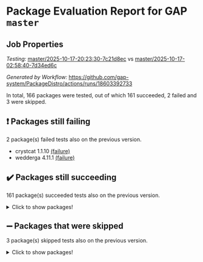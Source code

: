 # Package Evaluation Report for GAP `master`

## Job Properties

*Testing:* [master/2025-10-17-20:23:30-7c21d8ec](https://github.com/gap-system/PackageDistro/blob/data/reports/master/2025-10-17-20:23:30-7c21d8ec) vs [master/2025-10-17-02:58:40-7d34ed6c](https://github.com/gap-system/PackageDistro/blob/data/reports/master/2025-10-17-02:58:40-7d34ed6c)

*Generated by Workflow:* https://github.com/gap-system/PackageDistro/actions/runs/18603392733

In total, 166 packages were tested, out of which 161 succeeded, 2 failed and 3 were skipped.

## :exclamation: Packages still failing

2 package(s) failed tests also on the previous version.
- crystcat 1.1.10 [(failure)](https://github.com/gap-system/PackageDistro/actions/runs/18603392733/job/53047640765)
- wedderga 4.11.1 [(failure)](https://github.com/gap-system/PackageDistro/actions/runs/18603392733/job/53047641087)

## :heavy_check_mark: Packages still succeeding

161 package(s) succeeded tests also on the previous version.
<details><summary>Click to show packages!</summary>

- 4ti2interface 2024.11-01 [(success)](https://github.com/gap-system/PackageDistro/actions/runs/18603392733/job/53047640708)
- ace 5.7.0 [(success)](https://github.com/gap-system/PackageDistro/actions/runs/18603392733/job/53047640700)
- aclib 1.3.3 [(success)](https://github.com/gap-system/PackageDistro/actions/runs/18603392733/job/53047640721)
- agt 0.3.1 [(success)](https://github.com/gap-system/PackageDistro/actions/runs/18603392733/job/53047640703)
- alco 1.1.2 [(success)](https://github.com/gap-system/PackageDistro/actions/runs/18603392733/job/53047640713)
- alnuth 3.2.1 [(success)](https://github.com/gap-system/PackageDistro/actions/runs/18603392733/job/53047640707)
- anupq 3.3.2 [(success)](https://github.com/gap-system/PackageDistro/actions/runs/18603392733/job/53047640741)
- atlasrep 2.1.9 [(success)](https://github.com/gap-system/PackageDistro/actions/runs/18603392733/job/53047640742)
- autodoc 2025.10.16 [(success)](https://github.com/gap-system/PackageDistro/actions/runs/18603392733/job/53047640701)
- automata 1.16 [(success)](https://github.com/gap-system/PackageDistro/actions/runs/18603392733/job/53047640710)
- automgrp 1.3.3 [(success)](https://github.com/gap-system/PackageDistro/actions/runs/18603392733/job/53047640717)
- autpgrp 1.11.1 [(success)](https://github.com/gap-system/PackageDistro/actions/runs/18603392733/job/53047640716)
- cap 2025.09-04 [(success)](https://github.com/gap-system/PackageDistro/actions/runs/18603392733/job/53047640723)
- caratinterface 2.3.7 [(success)](https://github.com/gap-system/PackageDistro/actions/runs/18603392733/job/53047640735)
- cddinterface 2025.06.24 [(success)](https://github.com/gap-system/PackageDistro/actions/runs/18603392733/job/53047640728)
- circle 1.6.6 [(success)](https://github.com/gap-system/PackageDistro/actions/runs/18603392733/job/53047640763)
- classicpres 1.22 [(success)](https://github.com/gap-system/PackageDistro/actions/runs/18603392733/job/53047640745)
- cohomolo 1.6.12 [(success)](https://github.com/gap-system/PackageDistro/actions/runs/18603392733/job/53047640730)
- congruence 1.2.7 [(success)](https://github.com/gap-system/PackageDistro/actions/runs/18603392733/job/53047640720)
- corefreesub 0.6 [(success)](https://github.com/gap-system/PackageDistro/actions/runs/18603392733/job/53047640749)
- corelg 1.57 [(success)](https://github.com/gap-system/PackageDistro/actions/runs/18603392733/job/53047640748)
- crime 1.6 [(success)](https://github.com/gap-system/PackageDistro/actions/runs/18603392733/job/53047640743)
- crisp 1.4.8 [(success)](https://github.com/gap-system/PackageDistro/actions/runs/18603392733/job/53047640759)
- crypting 0.10.6 [(success)](https://github.com/gap-system/PackageDistro/actions/runs/18603392733/job/53047640783)
- cryst 4.1.30 [(success)](https://github.com/gap-system/PackageDistro/actions/runs/18603392733/job/53047640755)
- ctbllib 1.3.11 [(success)](https://github.com/gap-system/PackageDistro/actions/runs/18603392733/job/53047640944)
- cubefree 1.21 [(success)](https://github.com/gap-system/PackageDistro/actions/runs/18603392733/job/53047640756)
- curlinterface 2.4.2 [(success)](https://github.com/gap-system/PackageDistro/actions/runs/18603392733/job/53047640830)
- cvec 2.8.4 [(success)](https://github.com/gap-system/PackageDistro/actions/runs/18603392733/job/53047640789)
- datastructures 0.4.0 [(success)](https://github.com/gap-system/PackageDistro/actions/runs/18603392733/job/53047640771)
- deepthought 1.0.9 [(success)](https://github.com/gap-system/PackageDistro/actions/runs/18603392733/job/53047640770)
- design 1.8.2 [(success)](https://github.com/gap-system/PackageDistro/actions/runs/18603392733/job/53047640757)
- difsets 2.3.1 [(success)](https://github.com/gap-system/PackageDistro/actions/runs/18603392733/job/53047640806)
- digraphs 1.13.1 [(success)](https://github.com/gap-system/PackageDistro/actions/runs/18603392733/job/53047640778)
- edim 1.3.8 [(success)](https://github.com/gap-system/PackageDistro/actions/runs/18603392733/job/53047640795)
- example 4.4.1 [(success)](https://github.com/gap-system/PackageDistro/actions/runs/18603392733/job/53047640820)
- examplesforhomalg 2023.10-01 [(success)](https://github.com/gap-system/PackageDistro/actions/runs/18603392733/job/53047640773)
- factint 1.6.3 [(success)](https://github.com/gap-system/PackageDistro/actions/runs/18603392733/job/53047640800)
- ferret 1.0.15 [(success)](https://github.com/gap-system/PackageDistro/actions/runs/18603392733/job/53047640803)
- fga 1.5.0 [(success)](https://github.com/gap-system/PackageDistro/actions/runs/18603392733/job/53047640787)
- fining 1.5.6 [(success)](https://github.com/gap-system/PackageDistro/actions/runs/18603392733/job/53047640782)
- float 1.0.9 [(success)](https://github.com/gap-system/PackageDistro/actions/runs/18603392733/job/53047640799)
- format 1.4.4 [(success)](https://github.com/gap-system/PackageDistro/actions/runs/18603392733/job/53047640774)
- forms 1.2.13 [(success)](https://github.com/gap-system/PackageDistro/actions/runs/18603392733/job/53047640785)
- fplsa 1.2.7 [(success)](https://github.com/gap-system/PackageDistro/actions/runs/18603392733/job/53047640794)
- fr 2.4.13 [(success)](https://github.com/gap-system/PackageDistro/actions/runs/18603392733/job/53047640804)
- francy 2.0.3 [(success)](https://github.com/gap-system/PackageDistro/actions/runs/18603392733/job/53047640885)
- fwtree 1.3 [(success)](https://github.com/gap-system/PackageDistro/actions/runs/18603392733/job/53047640837)
- gapdoc 1.6.7 [(success)](https://github.com/gap-system/PackageDistro/actions/runs/18603392733/job/53047640834)
- gauss 2024.11-01 [(success)](https://github.com/gap-system/PackageDistro/actions/runs/18603392733/job/53047640849)
- gaussforhomalg 2024.08-01 [(success)](https://github.com/gap-system/PackageDistro/actions/runs/18603392733/job/53047640839)
- gbnp 1.1.0 [(success)](https://github.com/gap-system/PackageDistro/actions/runs/18603392733/job/53047640853)
- generalizedmorphismsforcap 2025.08-01 [(success)](https://github.com/gap-system/PackageDistro/actions/runs/18603392733/job/53047640880)
- genss 1.6.9 [(success)](https://github.com/gap-system/PackageDistro/actions/runs/18603392733/job/53047640855)
- gradedmodules 2024.12-01 [(success)](https://github.com/gap-system/PackageDistro/actions/runs/18603392733/job/53047640848)
- gradedringforhomalg 2024.07-01 [(success)](https://github.com/gap-system/PackageDistro/actions/runs/18603392733/job/53047640875)
- grape 4.9.3 [(success)](https://github.com/gap-system/PackageDistro/actions/runs/18603392733/job/53047640838)
- groupoids 1.79 [(success)](https://github.com/gap-system/PackageDistro/actions/runs/18603392733/job/53047640864)
- grpconst 2.6.5 [(success)](https://github.com/gap-system/PackageDistro/actions/runs/18603392733/job/53047640887)
- guarana 0.96.3 [(success)](https://github.com/gap-system/PackageDistro/actions/runs/18603392733/job/53047640851)
- guava 3.20 [(success)](https://github.com/gap-system/PackageDistro/actions/runs/18603392733/job/53047640847)
- hap 1.70 [(success)](https://github.com/gap-system/PackageDistro/actions/runs/18603392733/job/53047640845)
- hapcryst 0.1.15 [(success)](https://github.com/gap-system/PackageDistro/actions/runs/18603392733/job/53047640860)
- hecke 1.5.4 [(success)](https://github.com/gap-system/PackageDistro/actions/runs/18603392733/job/53047640870)
- help 4.0 [(success)](https://github.com/gap-system/PackageDistro/actions/runs/18603392733/job/53047640866)
- homalg 2024.01-01 [(success)](https://github.com/gap-system/PackageDistro/actions/runs/18603392733/job/53047640892)
- homalgtocas 2025.08-01 [(success)](https://github.com/gap-system/PackageDistro/actions/runs/18603392733/job/53047640906)
- ibnp 0.17 [(success)](https://github.com/gap-system/PackageDistro/actions/runs/18603392733/job/53047640854)
- idrel 2.49 [(success)](https://github.com/gap-system/PackageDistro/actions/runs/18603392733/job/53047640893)
- images 1.3.3 [(success)](https://github.com/gap-system/PackageDistro/actions/runs/18603392733/job/53047640879)
- inducereduce 1.3 [(success)](https://github.com/gap-system/PackageDistro/actions/runs/18603392733/job/53047640862)
- intpic 0.4.0 [(success)](https://github.com/gap-system/PackageDistro/actions/runs/18603392733/job/53047640943)
- io 4.9.3 [(success)](https://github.com/gap-system/PackageDistro/actions/runs/18603392733/job/53047640923)
- io_forhomalg 2023.02-04 [(success)](https://github.com/gap-system/PackageDistro/actions/runs/18603392733/job/53047640922)
- irredsol 1.4.4 [(success)](https://github.com/gap-system/PackageDistro/actions/runs/18603392733/job/53047640902)
- json 2.2.3 [(success)](https://github.com/gap-system/PackageDistro/actions/runs/18603392733/job/53047640903)
- jupyterkernel 1.5.1 [(success)](https://github.com/gap-system/PackageDistro/actions/runs/18603392733/job/53047640897)
- jupyterviz 1.5.6 [(success)](https://github.com/gap-system/PackageDistro/actions/runs/18603392733/job/53047640979)
- kan 1.37 [(success)](https://github.com/gap-system/PackageDistro/actions/runs/18603392733/job/53047640899)
- kbmag 1.5.11 [(success)](https://github.com/gap-system/PackageDistro/actions/runs/18603392733/job/53047640889)
- laguna 3.9.7 [(success)](https://github.com/gap-system/PackageDistro/actions/runs/18603392733/job/53047640909)
- liealgdb 2.3.0 [(success)](https://github.com/gap-system/PackageDistro/actions/runs/18603392733/job/53047640939)
- liepring 2.9.1 [(success)](https://github.com/gap-system/PackageDistro/actions/runs/18603392733/job/53047640907)
- liering 2.4.2 [(success)](https://github.com/gap-system/PackageDistro/actions/runs/18603392733/job/53047640901)
- linearalgebraforcap 2025.09-01 [(success)](https://github.com/gap-system/PackageDistro/actions/runs/18603392733/job/53047640978)
- lins 0.9 [(success)](https://github.com/gap-system/PackageDistro/actions/runs/18603392733/job/53047640969)
- localizeringforhomalg 2023.10-01 [(success)](https://github.com/gap-system/PackageDistro/actions/runs/18603392733/job/53047641070)
- loops 3.4.4 [(success)](https://github.com/gap-system/PackageDistro/actions/runs/18603392733/job/53047640955)
- lpres 1.1.1 [(success)](https://github.com/gap-system/PackageDistro/actions/runs/18603392733/job/53047640972)
- majoranaalgebras 1.5.2 [(success)](https://github.com/gap-system/PackageDistro/actions/runs/18603392733/job/53047641111)
- mapclass 1.4.6 [(success)](https://github.com/gap-system/PackageDistro/actions/runs/18603392733/job/53047640947)
- matgrp 0.72 [(success)](https://github.com/gap-system/PackageDistro/actions/runs/18603392733/job/53047640938)
- matricesforhomalg 2025.09-01 [(success)](https://github.com/gap-system/PackageDistro/actions/runs/18603392733/job/53047640997)
- modisom 3.0.0 [(success)](https://github.com/gap-system/PackageDistro/actions/runs/18603392733/job/53047641007)
- modulepresentationsforcap 2025.09-01 [(success)](https://github.com/gap-system/PackageDistro/actions/runs/18603392733/job/53047640932)
- modules 2024.12-01 [(success)](https://github.com/gap-system/PackageDistro/actions/runs/18603392733/job/53047640960)
- monoidalcategories 2025.08-02 [(success)](https://github.com/gap-system/PackageDistro/actions/runs/18603392733/job/53047640974)
- nconvex 2024.12-01 [(success)](https://github.com/gap-system/PackageDistro/actions/runs/18603392733/job/53047640963)
- nilmat 1.4.2 [(success)](https://github.com/gap-system/PackageDistro/actions/runs/18603392733/job/53047640945)
- nock 1.5 [(success)](https://github.com/gap-system/PackageDistro/actions/runs/18603392733/job/53047640952)
- normalizinterface 1.4.1 [(success)](https://github.com/gap-system/PackageDistro/actions/runs/18603392733/job/53047640956)
- nq 2.5.11 [(success)](https://github.com/gap-system/PackageDistro/actions/runs/18603392733/job/53047640971)
- numericalsgps 1.4.0 [(success)](https://github.com/gap-system/PackageDistro/actions/runs/18603392733/job/53047640970)
- openmath 11.5.3 [(success)](https://github.com/gap-system/PackageDistro/actions/runs/18603392733/job/53047641017)
- orb 5.0.1 [(success)](https://github.com/gap-system/PackageDistro/actions/runs/18603392733/job/53047640968)
- packagemanager 1.6.3 [(success)](https://github.com/gap-system/PackageDistro/actions/runs/18603392733/job/53047641006)
- patternclass 2.4.5 [(success)](https://github.com/gap-system/PackageDistro/actions/runs/18603392733/job/53047640991)
- permut 2.0.5 [(success)](https://github.com/gap-system/PackageDistro/actions/runs/18603392733/job/53047640981)
- polenta 1.3.11 [(success)](https://github.com/gap-system/PackageDistro/actions/runs/18603392733/job/53047640996)
- polycyclic 2.17 [(success)](https://github.com/gap-system/PackageDistro/actions/runs/18603392733/job/53047641015)
- polymaking 0.8.7 [(success)](https://github.com/gap-system/PackageDistro/actions/runs/18603392733/job/53047641012)
- primgrp 4.0.1 [(success)](https://github.com/gap-system/PackageDistro/actions/runs/18603392733/job/53047640989)
- profiling 2.6.2 [(success)](https://github.com/gap-system/PackageDistro/actions/runs/18603392733/job/53047641013)
- qdistrnd 0.9.5 [(success)](https://github.com/gap-system/PackageDistro/actions/runs/18603392733/job/53047640992)
- qpa 1.35 [(success)](https://github.com/gap-system/PackageDistro/actions/runs/18603392733/job/53047640983)
- quagroup 1.8.4 [(success)](https://github.com/gap-system/PackageDistro/actions/runs/18603392733/job/53047641016)
- radiroot 2.9 [(success)](https://github.com/gap-system/PackageDistro/actions/runs/18603392733/job/53047640985)
- rcwa 4.8.0 [(success)](https://github.com/gap-system/PackageDistro/actions/runs/18603392733/job/53047641010)
- rds 1.9 [(success)](https://github.com/gap-system/PackageDistro/actions/runs/18603392733/job/53047641039)
- recog 1.4.4 [(success)](https://github.com/gap-system/PackageDistro/actions/runs/18603392733/job/53047641042)
- repndecomp 1.3.1 [(success)](https://github.com/gap-system/PackageDistro/actions/runs/18603392733/job/53047641027)
- repsn 3.1.2 [(success)](https://github.com/gap-system/PackageDistro/actions/runs/18603392733/job/53047641032)
- resclasses 4.7.4 [(success)](https://github.com/gap-system/PackageDistro/actions/runs/18603392733/job/53047641028)
- ringsforhomalg 2024.11-02 [(success)](https://github.com/gap-system/PackageDistro/actions/runs/18603392733/job/53047641021)
- sco 2023.08-01 [(success)](https://github.com/gap-system/PackageDistro/actions/runs/18603392733/job/53047641108)
- scscp 2.4.4 [(success)](https://github.com/gap-system/PackageDistro/actions/runs/18603392733/job/53047641056)
- semigroups 5.5.4 [(success)](https://github.com/gap-system/PackageDistro/actions/runs/18603392733/job/53047641049)
- sglppow 2.4 [(success)](https://github.com/gap-system/PackageDistro/actions/runs/18603392733/job/53047641014)
- sgpviz 0.999.6 [(success)](https://github.com/gap-system/PackageDistro/actions/runs/18603392733/job/53047641040)
- simpcomp 2.1.14 [(success)](https://github.com/gap-system/PackageDistro/actions/runs/18603392733/job/53047641019)
- singular 2025.08.26 [(success)](https://github.com/gap-system/PackageDistro/actions/runs/18603392733/job/53047641050)
- sl2reps 1.1 [(success)](https://github.com/gap-system/PackageDistro/actions/runs/18603392733/job/53047641053)
- sla 1.6.2 [(success)](https://github.com/gap-system/PackageDistro/actions/runs/18603392733/job/53047641037)
- smallantimagmas 0.5.1 [(success)](https://github.com/gap-system/PackageDistro/actions/runs/18603392733/job/53047641057)
- smallclassnr 1.4.2 [(success)](https://github.com/gap-system/PackageDistro/actions/runs/18603392733/job/53047641083)
- smallgrp 1.5.4 [(success)](https://github.com/gap-system/PackageDistro/actions/runs/18603392733/job/53047641084)
- smallsemi 0.7.2 [(success)](https://github.com/gap-system/PackageDistro/actions/runs/18603392733/job/53047641045)
- sonata 2.9.7 [(success)](https://github.com/gap-system/PackageDistro/actions/runs/18603392733/job/53047641097)
- sophus 1.27 [(success)](https://github.com/gap-system/PackageDistro/actions/runs/18603392733/job/53047641061)
- sotgrps 1.3 [(success)](https://github.com/gap-system/PackageDistro/actions/runs/18603392733/job/53047641060)
- spinsym 1.5.2 [(success)](https://github.com/gap-system/PackageDistro/actions/runs/18603392733/job/53047641102)
- standardff 1.0 [(success)](https://github.com/gap-system/PackageDistro/actions/runs/18603392733/job/53047641086)
- symbcompcc 1.3.2 [(success)](https://github.com/gap-system/PackageDistro/actions/runs/18603392733/job/53047641038)
- thelma 1.3 [(success)](https://github.com/gap-system/PackageDistro/actions/runs/18603392733/job/53047641046)
- tomlib 1.2.11 [(success)](https://github.com/gap-system/PackageDistro/actions/runs/18603392733/job/53047641114)
- toolsforhomalg 2025.05-01 [(success)](https://github.com/gap-system/PackageDistro/actions/runs/18603392733/job/53047641078)
- toric 1.9.6 [(success)](https://github.com/gap-system/PackageDistro/actions/runs/18603392733/job/53047641135)
- transgrp 3.6.5 [(success)](https://github.com/gap-system/PackageDistro/actions/runs/18603392733/job/53047641051)
- twistedconjugacy 3.1.1 [(success)](https://github.com/gap-system/PackageDistro/actions/runs/18603392733/job/53047641080)
- typeset 1.2.3 [(success)](https://github.com/gap-system/PackageDistro/actions/runs/18603392733/job/53047641113)
- ugaly 4.1.3 [(success)](https://github.com/gap-system/PackageDistro/actions/runs/18603392733/job/53047641105)
- unipot 1.6 [(success)](https://github.com/gap-system/PackageDistro/actions/runs/18603392733/job/53047641109)
- unitlib 5.0.0 [(success)](https://github.com/gap-system/PackageDistro/actions/runs/18603392733/job/53047641069)
- utils 0.92 [(success)](https://github.com/gap-system/PackageDistro/actions/runs/18603392733/job/53047641079)
- uuid 0.7 [(success)](https://github.com/gap-system/PackageDistro/actions/runs/18603392733/job/53047641067)
- walrus 0.9991 [(success)](https://github.com/gap-system/PackageDistro/actions/runs/18603392733/job/53047641073)
- wpe 0.8 [(success)](https://github.com/gap-system/PackageDistro/actions/runs/18603392733/job/53047641085)
- xmod 2.95 [(success)](https://github.com/gap-system/PackageDistro/actions/runs/18603392733/job/53047641082)
- xmodalg 1.32 [(success)](https://github.com/gap-system/PackageDistro/actions/runs/18603392733/job/53047641092)
- yangbaxter 0.10.7 [(success)](https://github.com/gap-system/PackageDistro/actions/runs/18603392733/job/53047641074)
- zeromqinterface 0.17 [(success)](https://github.com/gap-system/PackageDistro/actions/runs/18603392733/job/53047641096)
</details>

## :heavy_minus_sign: Packages that were skipped

3 package(s) skipped tests also on the previous version.
<details><summary>Click to show packages!</summary>

- browse 1.8.21 [(skipped)](https://github.com/gap-system/PackageDistro/actions/runs/18603392733/job/53047055434)
- itc 1.5.1 [(skipped)](https://github.com/gap-system/PackageDistro/actions/runs/18603392733/job/53047055434)
- xgap 4.33 [(skipped)](https://github.com/gap-system/PackageDistro/actions/runs/18603392733/job/53047055434)
</details>

